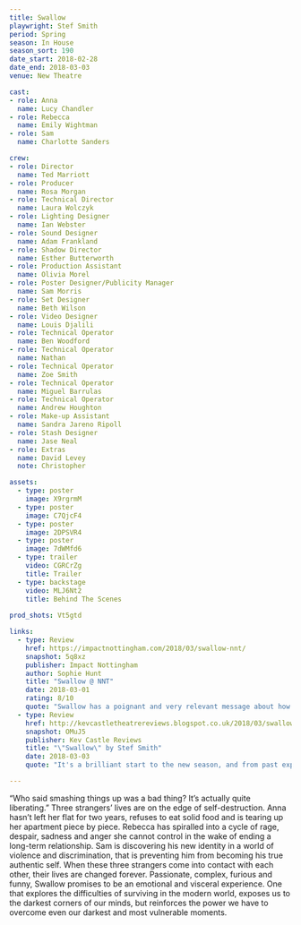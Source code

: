 ```yaml
---
title: Swallow
playwright: Stef Smith
period: Spring
season: In House
season_sort: 190
date_start: 2018-02-28
date_end: 2018-03-03
venue: New Theatre

cast:
- role: Anna
  name: Lucy Chandler
- role: Rebecca
  name: Emily Wightman
- role: Sam
  name: Charlotte Sanders

crew:
- role: Director
  name: Ted Marriott
- role: Producer
  name: Rosa Morgan
- role: Technical Director
  name: Laura Wolczyk
- role: Lighting Designer
  name: Ian Webster
- role: Sound Designer
  name: Adam Frankland
- role: Shadow Director
  name: Esther Butterworth
- role: Production Assistant
  name: Olivia Morel
- role: Poster Designer/Publicity Manager
  name: Sam Morris
- role: Set Designer
  name: Beth Wilson
- role: Video Designer
  name: Louis Djalili
- role: Technical Operator
  name: Ben Woodford
- role: Technical Operator
  name: Nathan
- role: Technical Operator
  name: Zoe Smith
- role: Technical Operator
  name: Miguel Barrulas
- role: Technical Operator
  name: Andrew Houghton
- role: Make-up Assistant
  name: Sandra Jareno Ripoll
- role: Stash Designer
  name: Jase Neal
- role: Extras
  name: David Levey
  note: Christopher

assets:
  - type: poster
    image: X9rgrmM
  - type: poster
    image: C7QjcF4
  - type: poster
    image: 2DPSVR4
  - type: poster
    image: 7dWMfd6
  - type: trailer
    video: CGRCrZg
    title: Trailer
  - type: backstage
    video: MLJ6Nt2
    title: Behind The Scenes
    
prod_shots: Vt5gtd

links:
  - type: Review
    href: https://impactnottingham.com/2018/03/swallow-nnt/
    snapshot: 5q8xz
    publisher: Impact Nottingham
    author: Sophie Hunt
    title: "Swallow @ NNT"
    date: 2018-03-01
    rating: 8/10
    quote: "Swallow has a poignant and very relevant message about how we view mental health as a society and, as reflected in the title, how we tend to bottle up or ‘swallow’ our emotions rather than communicating them. For that reason, it is definitely worth seeing."
  - type: Review
    href: http://kevcastletheatrereviews.blogspot.co.uk/2018/03/swallow-by-stef-smith-new-theatre.html
    snapshot: OMuJ5
    publisher: Kev Castle Reviews
    title: "\"Swallow\" by Stef Smith"
    date: 2018-03-03
    quote: "It's a brilliant start to the new season, and from past experience over the last few years, I know that the rest of the season is going to be just as strong as their opening gambit, and I am so looking forward to it."

---
```


“Who said smashing things up was a bad thing? It’s actually quite liberating.” Three strangers’ lives are on the edge of self-destruction. Anna hasn’t left her flat for two years, refuses to eat solid food and is tearing up her apartment piece by piece. Rebecca has spiralled into a cycle of rage, despair, sadness and anger she cannot control in the wake of ending a long-term relationship. Sam is discovering his new identity in a world of violence and discrimination, that is preventing him from becoming his true authentic self. When these three strangers come into contact with each other, their lives are changed forever. Passionate, complex, furious and funny, Swallow promises to be an emotional and visceral experience. One that explores the difficulties of surviving in the modern world, exposes us to the darkest corners of our minds, but reinforces the power we have to overcome even our darkest and most vulnerable moments.
